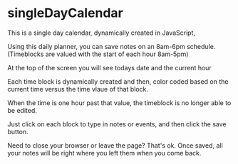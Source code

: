# singleDayCalendar
This is a single day calendar, dynamically created in JavaScript,
 


Using this daily planner, you can save notes on an 8am-6pm schedule.
(Timeblocks are valued with the start of each hour 8am-5pm)

At the top of the screen you will see todays date and the current hour

Each time block is dynamically created and then,
 color coded based on the current time versus
 the time vlaue of that block.

When the time is one hour past that value, 
  the timeblock is no longer able to be edited.

Just click on each block to type in notes or events,
 and then click the save button. 

Need to close your browser or leave the page?
 That's ok. Once saved, all your notes will be 
 right where you left them when you come back.
